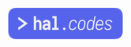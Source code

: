 <p align="center">
<a href="http://hal.codes">
<img src="logo.svg" width="232" height="64" alt="hal.codes Logo">
</a>
</p>

